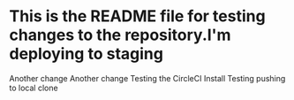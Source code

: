 
This is the README file for testing changes to the repository.I'm deploying to staging
=======
Another change
Another change
Testing the CircleCI Install
Testing pushing to local clone
